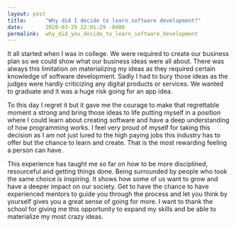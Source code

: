 ```yaml
---
layout: post
title:      "Why did I decide to learn software development?"
date:       2020-03-29 22:01:29 -0400
permalink:  why_did_you_decide_to_learn_software_development
---
```



It all started when I was in college. We were required to create our business plan so we could show what our business ideas were all about. There was always this limitation on materializing my ideas as they required certain knowledge of software development. Sadly I had to bury those ideas as the judges were hardly criticizing any digital products or services. We wanted to graduate and it was a huge risk going for an app idea. 

To this day I regret it but it gave me the courage to make that regrettable moment a strong and bring those ideas to life putting myself in a position where I could learn about creating software and have a deep understanding of how programming works. I feel very proud of myself for taking this decision as I am not just lured to the high paying jobs this industry has to offer but the chance to learn and create. That is the most rewarding feeling a person can have. 

This experience has taught me so far on how to be more disciplined, resourceful and getting things done. Being surrounded by people who took the same choice is inspiring. It shows how some of us want to grow and have a deeper impact on our society. Get to have the chance to have experienced mentors to guide you through the process and let you think by yourself gives you a great sense of going for more. I want to thank the school for giving me this opportunity to expand my skills and be able to materialize my most crazy ideas.
